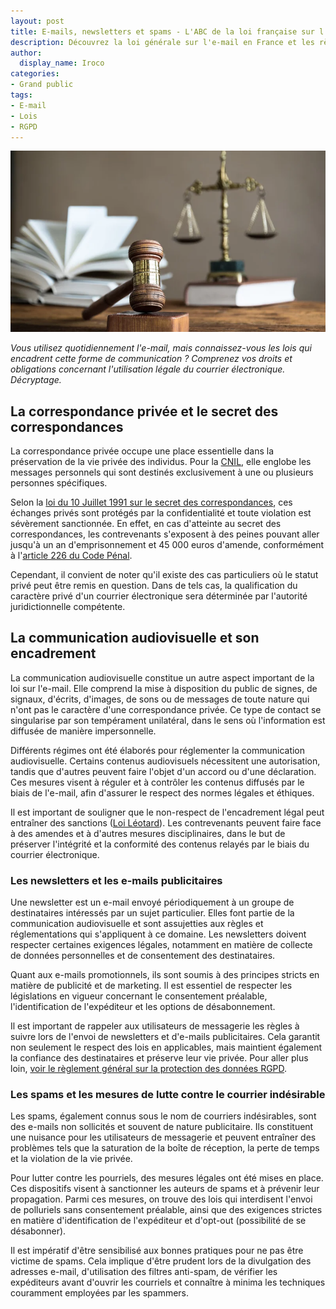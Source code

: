 ```yaml
---
layout: post
title: E-mails, newsletters et spams - L'ABC de la loi française sur l'e-mail 
description: Découvrez la loi générale sur l'e-mail en France et les règles qui régissent la correspondance privée, les newsletters et les spams.
author:
  display_name: Iroco
categories:
- Grand public
tags:
- E-mail
- Lois
- RGPD
---
```

![Illustration de l'article](/images/lois/lois-mail.png)

*Vous utilisez quotidiennement l'e-mail, mais connaissez-vous les lois qui encadrent cette forme de communication ? Comprenez vos droits et obligations concernant l'utilisation légale du courrier électronique. Décryptage.*

## La correspondance privée et le secret des correspondances

La correspondance privée occupe une place essentielle dans la préservation de la vie privée des individus. Pour la [CNIL](https://www.legifrance.gouv.fr/jorf/article_jo/JORFARTI000033203296?r=NuxW05KQrD), elle englobe les messages personnels qui sont destinés exclusivement à une ou plusieurs personnes spécifiques.

Selon la [loi du 10 Juillet 1991 sur le secret des correspondances](https://www.legifrance.gouv.fr/loda/id/LEGITEXT000006077780), ces échanges privés sont protégés par la confidentialité et toute violation est sévèrement sanctionnée. En effet, en cas d'atteinte au secret des correspondances, les contrevenants s'exposent à des peines pouvant aller jusqu'à un an d'emprisonnement et 45 000 euros d'amende, conformément à l'[article 226 du Code Pénal](https://www.legifrance.gouv.fr/codes/article_lc/LEGIARTI000042193573/).

Cependant, il convient de noter qu'il existe des cas particuliers où le statut privé peut être remis en question. Dans de tels cas, la qualification du caractère privé d'un courrier électronique sera déterminée par l'autorité juridictionnelle compétente.

## La communication audiovisuelle et son encadrement

La communication audiovisuelle constitue un autre aspect important de la loi sur l'e-mail. Elle comprend la mise à disposition du public de signes, de signaux, d'écrits, d'images, de sons ou de messages de toute nature qui n'ont pas le caractère d'une correspondance privée. Ce type de contact se singularise par son tempérament unilatéral, dans le sens où l'information est diffusée de manière impersonnelle.

Différents régimes ont été élaborés pour réglementer la communication audiovisuelle. Certains contenus audiovisuels nécessitent une autorisation, tandis que d'autres peuvent faire l'objet d'un accord ou d'une déclaration. Ces mesures visent à réguler et à contrôler les contenus diffusés par le biais de l'e-mail, afin d'assurer le respect des normes légales et éthiques.

Il est important de souligner que le non-respect de l'encadrement légal peut entraîner des sanctions ([Loi Léotard](https://www.legifrance.gouv.fr/loda/article_lc/LEGIARTI000006420185)). Les contrevenants peuvent faire face à des amendes et à d'autres mesures disciplinaires, dans le but de préserver l'intégrité et la conformité des contenus relayés par le biais du courrier électronique.

### Les newsletters et les e-mails publicitaires

Une newsletter est un e-mail envoyé périodiquement à un groupe de destinataires intéressés par un sujet particulier. Elles font partie de la communication audiovisuelle et sont assujetties aux règles et réglementations qui s'appliquent à ce domaine. Les newsletters doivent respecter certaines exigences légales, notamment en matière de collecte de données personnelles et de consentement des destinataires. 

Quant aux e-mails promotionnels, ils sont soumis à des principes stricts en matière de publicité et de marketing. Il est essentiel de respecter les législations en vigueur concernant le consentement préalable, l'identification de l'expéditeur et les options de désabonnement.

Il est important de rappeler aux utilisateurs de messagerie les règles à suivre lors de l'envoi de newsletters et d'e-mails publicitaires. Cela garantit non seulement le respect des lois en applicables, mais maintient également la confiance des destinataires et préserve leur vie privée. Pour aller plus loin, [voir le règlement général sur la protection des données RGPD](https://www.cnil.fr/fr/reglement-europeen-protection-donnees).

### Les spams et les mesures de lutte contre le courrier indésirable

Les spams, également connus sous le nom de courriers indésirables, sont des e-mails non sollicités et souvent de nature publicitaire. Ils constituent une nuisance pour les utilisateurs de messagerie et peuvent entraîner des problèmes tels que la saturation de la boîte de réception, la perte de temps et la violation de la vie privée.

Pour lutter contre les pourriels, des mesures légales ont été mises en place. Ces dispositifs visent à sanctionner les auteurs de spams et à prévenir leur propagation. Parmi ces mesures, on trouve des lois qui interdisent l'envoi de polluriels sans consentement préalable, ainsi que des exigences strictes en matière d'identification de l'expéditeur et d'opt-out (possibilité de se désabonner).

Il est impératif d'être sensibilisé aux bonnes pratiques pour ne pas être victime de spams. Cela implique d'être prudent lors de la divulgation des adresses e-mail, d'utilisation des filtres anti-spam, de vérifier les expéditeurs avant d'ouvrir les courriels et connaître à minima les techniques couramment employées par les spammers.
